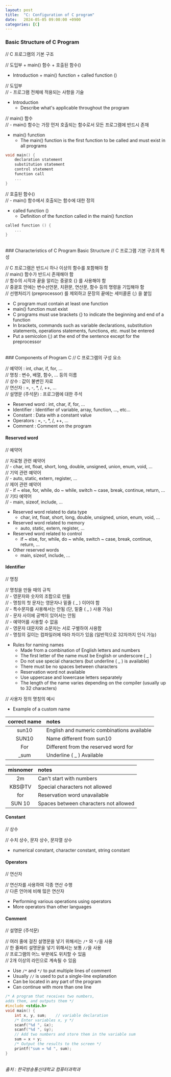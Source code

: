 ```yaml
---
layout: post
title:  "C: Configuration of C program"
date:   2024-05-05 09:00:00 +0900
categories: [C]
---
```


### Basic Structure of C Program   
// C 프로그램의 기본 구조   
   
// 도입부 + main() 함수 + 호출된 함수()   
- Introduction + main() function + called function ()   
   
// 도입부   
// - 프로그램 전체에 적용되는 사항을 기술   
- Introduction   
  - Describe what's applicable throughout the program   
   
// main() 함수   
// - main() 함수는 가장 먼저 호출되는 함수로서 모든 프로그램에 반드시 존재   
- main() function   
  - The main() function is the first function to be called and must exist in all programs   
   
```c
void main() {
    declaration statement
    substitution statement
    control statement
    function call
    ...
}
```
   
// 호출된 함수()   
// - main() 함수에서 호출되는 함수에 대한 정의   
- called function ()   
  - Definition of the function called in the main() function   
   
```c
called function () {
    ...
}
```
   
<br />
### Characteristics of C Program Basic Structure   
// C 프로그램 기본 구조의 특성   
   
// C 프로그램은 반드시 하나 이상의 함수를 포함해야 함   
// main() 함수가 반드시 존재해야 함   
// 함수의 시작과 끝을 알리는 중괄호 {} 를 사용해야 함   
// 중괄호 안에는 변수선언문, 치환문, 연산문, 함수 등의 명령을 기입해야 함   
// 선행처리기 (preprocessor) 를 제외하고 문장의 끝에는 세미콜론 (;) 을 붙임   
- C program must contain at least one function   
- main() function must exist   
- C programs must use brackets {} to indicate the beginning and end of a function   
- In brackets, commands such as variable declarations, substitution statements, operations statements, functions, etc. must be entered   
- Put a semicolon (;) at the end of the sentence except for the preprocessor   
   
<br />
### Components of Program C   
// C 프로그램의 구성 요소   
   
// 예약어 : int, char, if, for, ...   
// 명칭 : 변수, 배열, 함수, ... 등의 이름   
// 상수 : 값이 불변인 자료   
// 연산자 : =, -, *, /, ++, ...   
// 설명문 (주석문) : 프로그램에 대한 주석   
- Reserved word : int, char, if, for, ...   
- Identifier : Identifier of variable, array, function, ..., etc...   
- Constant : Data with a constant value   
- Operators : =, -, *, /, ++, ...   
- Comment : Comment on the program   
   
#### Reserved word   
// 예약어   
   
// 자료형 관련 예약어   
// - char, int, float, short, long, double, unsigned, union, enum, void, ...   
// 기억 관련 예약어   
// - auto, static, extern, register, ...   
// 제어 관련 예약어   
// - if ~ else, for, while, do ~ while, switch ~ case, break, continue, return, ...   
// 기타 예약어   
// - main, sizeof, include, ...   
- Reserved word related to data type   
  - char, int, float, short, long, double, unsigned, union, enum, void, ...   
- Reserved word related to memory   
  - auto, static, extern, register, ...   
- Reserved word related to control   
  - if ~ else, for, while, do ~ while, switch ~ case, break, continue, return, ...   
- Other reserved words   
  - main, sizeof, include, ...   
   
#### Identifier   
// 명칭   
   
// 명칭을 만들 때의 규칙   
// - 영문자와 숫자의 조합으로 만듦   
// - 명칭의 첫 문자는 영문자나 밑줄 ( _ ) 이어야 함   
// - 특수문자를 사용해서는 안됨 (단, 밑줄 ( _ ) 사용 가능)   
// - 문자 사이에 공백이 있어서는 안됨   
// - 예약어를 사용할 수 없음   
// - 영문자 대문자와 소문자는 서로 구별하여 사용함   
// - 명칭의 길이는 컴파일러에 따라 차이가 있음 (일반적으로 32자까지 인식 가능)   
- Rules for naming names   
  - Made from a combination of English letters and numbers   
  - The first letter of the name must be English or underscore ( _ )   
  - Do not use special characters (but underline ( _ ) is available)   
  - There must be no spaces between characters   
  - Reservation word not available   
  - Use uppercase and lowercase letters separately   
  - The length of the name varies depending on the compiler (usually up to 32 characters)   
   
// 사용자 정의 명칭의 예시   
- Example of a custom name   
   
|correct name|notes|
|:---:|:---|
|sun10|English and numeric combinations available|
|SUN10|Name different from sun10|
|For|Different from the reserved word for|
|_sum|Underline ( _ ) Available|
   
|misnomer|notes|
|:---:|:---|
|2m|Can't start with numbers|
|KBS@TV|Special characters not allowed|
|for|Reservation word unavailable|
|SUN 10|Spaces between characters not allowed|
   
#### Constant   
// 상수   
   
// 수치 상수, 문자 상수, 문자열 상수   
- numerical constant, character constant, string constant   
   
#### Operators   
// 연산자   
   
// 연산자를 사용하여 각종 연산 수행   
// 다른 언어에 비해 많은 연산자   
- Performing various operations using operators   
- More operators than other languages   
   
#### Comment   
// 설명문 (주석문)   
   
// 여러 줄에 걸친 설명문을 넣기 위해서는 `/*` 와 `*/`을 사용   
// 한 줄짜리 설명문을 넣기 위해서는 보통 `//`을 사용   
// 프로그램의 어느 부분에도 위치할 수 있음   
// 2개 이상의 라인으로 계속될 수 있음   
- Use `/*` and `*/` to put multiple lines of comment   
- Usually `//` is used to put a single-line explanation   
- Can be located in any part of the program   
- Can continue with more than one line   
   
```c
/* A program that receives two numbers, 
adds them, and outputs them */
#include <stdio.h>
void main() {
    int x, y, sum;    // variable declaration
    /* Enter variables x, y */
    scanf("%d ", &x);
    scanf("%d ", &y);
    // Add two numbers and store them in the variable sum
    sum = x + y;
    /* Output the results to the screen */
    printf("sum = %d ", sum);
}
```
   
<br />
<cite>출처 : 한국방송통신대학교 컴퓨터과학과</cite>
